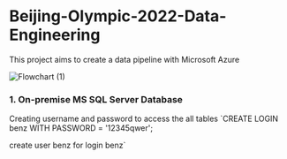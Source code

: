 # Beijing-Olympic-2022-Data-Engineering
This project aims to create a data pipeline with Microsoft Azure

![Flowchart (1)](https://github.com/DucTran182/Beijing-Olympic-2022-Data-Engineering/assets/102782569/aeb69ce4-26c7-4871-88eb-8424228e0565)

### 1. On-premise MS SQL Server Database
Creating username and password to access the all tables 
`CREATE LOGIN benz WITH PASSWORD = '12345qwer';

create user benz for login benz`
